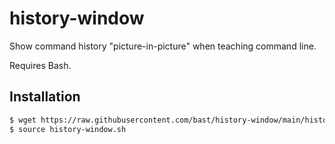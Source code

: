 # history-window

Show command history "picture-in-picture" when teaching command line.

Requires Bash.


## Installation

```bash
$ wget https://raw.githubusercontent.com/bast/history-window/main/history-window.sh
$ source history-window.sh
```

